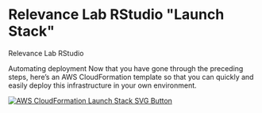 # Relevance Lab RStudio "Launch Stack"

Relevance Lab RStudio

Automating deployment
Now that you have gone through the preceding steps, here’s an AWS CloudFormation template so that you can quickly and easily deploy this infrastructure in your own environment.

[![AWS CloudFormation Launch Stack SVG Button](https://cdn.rawgit.com/buildkite/cloudformation-launch-stack-button-svg/master/launch-stack.svg)](https://console.aws.amazon.com/cloudformation/home?region=us-east-1#/stacks/new?stackName=rlrstudio&templateURL=https://rlswb.s3.amazonaws.com/ec2-rlrstudio.yaml)

